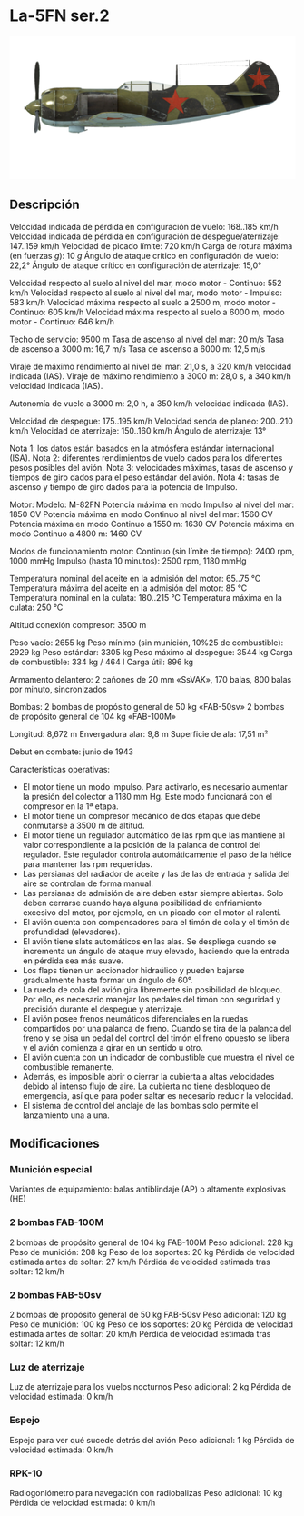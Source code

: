 ﻿# La-5FN ser.2

![la5fns2](../images/la5fns2.png)

## Descripción

Velocidad indicada de pérdida en configuración de vuelo: 168..185 km/h
Velocidad indicada de pérdida en configuración de despegue/aterrizaje: 147..159 km/h
Velocidad de picado límite: 720 km/h
Carga de rotura máxima (en fuerzas <i>g</i>): 10 <i>g</i>
Ángulo de ataque crítico en configuración de vuelo: 22,2°
Ángulo de ataque crítico en configuración de aterrizaje: 15,0°

Velocidad respecto al suelo al nivel del mar, modo motor - Continuo: 552 km/h
Velocidad respecto al suelo al nivel del mar, modo motor - Impulso: 583 km/h
Velocidad máxima respecto al suelo a 2500 m, modo motor - Continuo: 605 km/h
Velocidad máxima respecto al suelo a 6000 m, modo motor - Continuo: 646 km/h

Techo de servicio: 9500 m
Tasa de ascenso al nivel del mar: 20 m/s
Tasa de ascenso a 3000 m: 16,7 m/s
Tasa de ascenso a 6000 m: 12,5 m/s

Viraje de máximo rendimiento al nivel del mar: 21,0 s, a 320 km/h velocidad indicada (IAS).
Viraje de máximo rendimiento a 3000 m: 28,0 s, a 340 km/h velocidad indicada (IAS).

Autonomía de vuelo a 3000 m: 2,0 h, a 350 km/h velocidad indicada (IAS).

Velocidad de despegue: 175..195 km/h
Velocidad senda de planeo: 200..210 km/h
Velocidad de aterrizaje: 150..160 km/h
Ángulo de aterrizaje: 13°

Nota 1: los datos están basados en la atmósfera estándar internacional (ISA).
Nota 2: diferentes rendimientos de vuelo dados para los diferentes pesos posibles del avión.
Nota 3: velocidades máximas, tasas de ascenso y tiempos de giro dados para el peso estándar del avión.
Nota 4: tasas de ascenso y tiempo de giro dados para la potencia de Impulso.

Motor:
Modelo: M-82FN
Potencia máxima en modo Impulso al nivel del mar: 1850 CV
Potencia máxima en modo Continuo al nivel del mar: 1560 CV
Potencia máxima en modo Continuo a 1550 m: 1630 CV
Potencia máxima en modo Continuo a 4800 m: 1460 CV

Modos de funcionamiento motor:
Continuo (sin límite de tiempo): 2400 rpm, 1000 mmHg
Impulso (hasta 10 minutos): 2500 rpm, 1180 mmHg

Temperatura nominal del aceite en la admisión del motor: 65..75 °C
Temperatura máxima del aceite en la admisión del motor: 85 °C
Temperatura nominal en la culata: 180..215 °C
Temperatura máxima en la culata: 250 °C

Altitud conexión compresor: 3500 m

Peso vacío: 2655 kg
Peso mínimo (sin munición, 10%25 de combustible): 2929 kg
Peso estándar: 3305 kg
Peso máximo al despegue: 3544 kg
Carga de combustible: 334 kg / 464 l
Carga útil: 896 kg

Armamento delantero:
2 cañones de 20 mm «SsVAK», 170 balas, 800 balas por minuto, sincronizados

Bombas:
2 bombas de propósito general de 50 kg «FAB-50sv»
2 bombas de propósito general de 104 kg «FAB-100M»

Longitud: 8,672 m
Envergadura alar: 9,8 m
Superficie de ala: 17,51 m²

Debut en combate: junio de 1943

Características operativas:
- El motor tiene un modo impulso. Para activarlo, es necesario aumentar la presión del colector a 1180 mm Hg. Este modo funcionará con el compresor en la 1ª etapa.
- El motor tiene un compresor mecánico de dos etapas que debe conmutarse a 3500 m de altitud.
- El motor tiene un regulador automático de las rpm que las mantiene al valor correspondiente a la posición de la palanca de control del regulador. Este regulador controla automáticamente el paso de la hélice para mantener las rpm requeridas.
- Las persianas del radiador de aceite y las de las de entrada y salida del aire se controlan de forma manual.
- Las persianas de admisión de aire deben estar siempre abiertas. Solo deben cerrarse cuando haya alguna posibilidad de enfriamiento excesivo del motor, por ejemplo, en un picado con el motor al ralentí.
- El avión cuenta con compensadores para el timón de cola y el timón de profundidad (elevadores).
- El avión tiene slats automáticos en las alas. Se despliega cuando se incrementa un ángulo de ataque muy elevado, haciendo que la entrada en pérdida sea más suave.
- Los flaps tienen un accionador hidraúlico y pueden bajarse gradualmente hasta formar un ángulo de 60°.
- La rueda de cola del avión gira libremente sin posibilidad de bloqueo. Por ello, es necesario manejar los pedales del timón con seguridad y precisión durante el despegue y aterrizaje.
- El avión posee frenos neumáticos diferenciales en la ruedas compartidos por una palanca de freno. Cuando se tira de la palanca del freno y se pisa un pedal del control del timón el freno opuesto se libera y el avión comienza a girar en un sentido u otro.
- El avión cuenta con un indicador de combustible que muestra el nivel de combustible remanente.
- Además, es imposible abrir o cierrar la cubierta a altas velocidades debido al intenso flujo de aire. La cubierta no tiene desbloqueo de emergencia, así que para poder saltar es necesario reducir la velocidad.
- El sistema de control del anclaje de las bombas solo permite el lanzamiento una a una.

## Modificaciones


### Munición especial

Variantes de equipamiento: balas antiblindaje (AP) o altamente explosivas (HE)

### 2 bombas FAB-100M

2 bombas de propósito general de 104 kg FAB-100M
Peso adicional: 228 kg
Peso de munición: 208 kg
Peso de los soportes: 20 kg
Pérdida de velocidad estimada antes de soltar: 27 km/h
Pérdida de velocidad estimada tras soltar: 12 km/h

### 2 bombas FAB-50sv

2 bombas de propósito general de 50 kg FAB-50sv
Peso adicional: 120 kg
Peso de munición: 100 kg
Peso de los soportes: 20 kg
Pérdida de velocidad estimada antes de soltar: 20 km/h
Pérdida de velocidad estimada tras soltar: 12 km/h﻿

### Luz de aterrizaje

Luz de aterrizaje para los vuelos nocturnos
Peso adicional: 2 kg
Pérdida de velocidad estimada: 0 km/h﻿

### Espejo

Espejo para ver qué sucede detrás del avión
Peso adicional: 1 kg
Pérdida de velocidad estimada: 0 km/h﻿

### RPK-10

Radiogoniómetro para navegación con radiobalizas
Peso adicional: 10 kg
Pérdida de velocidad estimada: 0 km/h